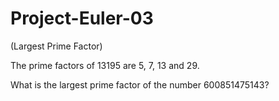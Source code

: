 # Project-Euler-03
(Largest Prime Factor)

The prime factors of 13195 are 5, 7, 13 and 29.

What is the largest prime factor of the number 600851475143?
